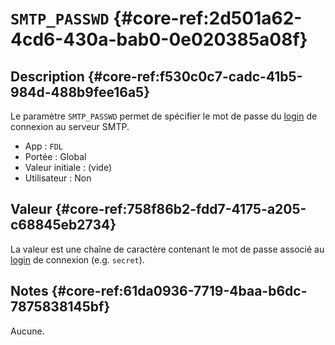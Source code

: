 # `SMTP_PASSWD` {#core-ref:2d501a62-4cd6-430a-bab0-0e020385a08f}

## Description {#core-ref:f530c0c7-cadc-41b5-984d-488b9fee16a5}

Le paramètre `SMTP_PASSWD` permet de spécifier le mot de passe du
[login][smtp_login] de connexion au serveur SMTP.

*   App : `FDL`
*   Portée : Global
*   Valeur initiale : (vide)
*   Utilisateur : Non

## Valeur {#core-ref:758f86b2-fdd7-4175-a205-c68845eb2734}

La valeur est une chaîne de caractère contenant le mot de passe associé au
[login][smtp_login] de connexion (e.g. `secret`).

## Notes {#core-ref:61da0936-7719-4baa-b6dc-7875838145bf}

Aucune.

<!-- links -->
[smtp_login]: #core-ref:2a690bed-2051-4b13-9ad1-65d57414fc4e